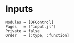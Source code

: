 # Inputs

```@autodocs
Modules = [DFControl]
Pages   = ["input.jl"]
Private = false
Order   = [:type, :function]
```
